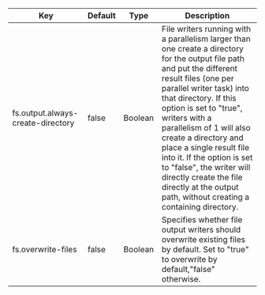 | Key | Default | Type | Description |
|-----|---------|------|-------------|
| fs.output.always-create-directory | false | Boolean | File writers running with a parallelism larger than one create a directory for the output file path and put the different result files (one per parallel writer task) into that directory. If this option is set to "true", writers with a parallelism of 1 will also create a directory and place a single result file into it. If the option is set to "false", the writer will directly create the file directly at the output path, without creating a containing directory. |
| fs.overwrite-files | false | Boolean | Specifies whether file output writers should overwrite existing files by default. Set to "true" to overwrite by default,"false" otherwise. |

